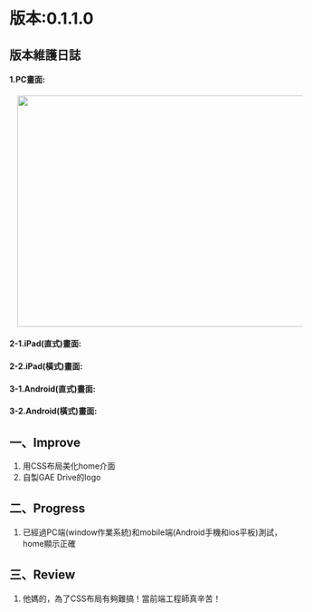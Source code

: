 版本:0.1.1.0
=============
<h2>
版本維護日誌</h2>
<h4>
1.PC畫面:</h4>
<div class="separator" style="clear: both; text-align: center;">
<a href="https://raw.githubusercontent.com/PenguinSir2000/GAE-blobstore/0.1.1.0/project_process_pic/home_improve.png" imageanchor="1" style="margin-left: 1em; margin-right: 1em;"><img border="0" height="408" src="https://raw.githubusercontent.com/PenguinSir2000/GAE-blobstore/0.1.1.0/project_process_pic/home_improve.png" width="640" /></a></div>
<div>

<h4>
2-1.iPad(直式)畫面:</h4>
</div>
<div>

</div>
<div>
<h4>
2-2.iPad(橫式)畫面:</h4>
</div>
<div>

</div>
<div>
<h4>
3-1.Android(直式)畫面:</h4>
</div>
<div>

</div>
<div>
<h4>
3-2.Android(橫式)畫面:</h4>
</div>
<div>

</div>
<h2>
一、Improve</h2>
<div>
<ol>
<li>用CSS布局美化home介面</li>
<li>自製GAE Drive的logo</li>
</ol>
<div>

</div>
</div>
<div>
<h2>
二、Progress</h2>
</div>
<div>
<div>
<ol>
<li>已經過PC端(window作業系統)和mobile端(Android手機和ios平板)測試，home顯示正確</li>
</ol>
</div>
</div>
<div>

</div>
<div>
<div>
<h2>
三、Review</h2>
</div>
<div>
<ol>
<li>他媽的，為了CSS布局有夠難搞！當前端工程師真辛苦！</li>
</ol>
<div>

</div>
</div>
</div>
